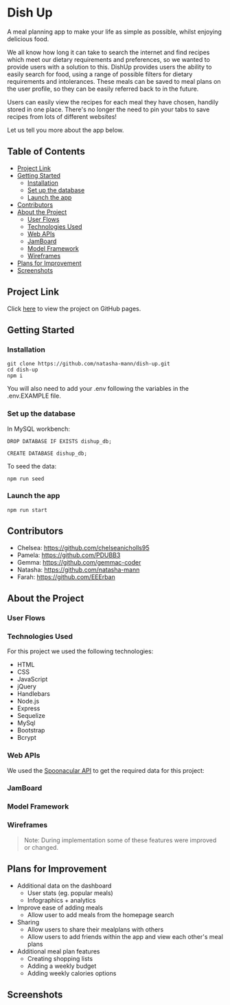 <h1> Dish Up  </h1>

A meal planning app to make your life as simple as possible, whilst enjoying delicious food.

We all know how long it can take to search the internet and find recipes which meet our dietary requirements and preferences, so we wanted to provide users with a solution to this. DishUp provides users the ability to easily search for food, using a range of possible filters for dietary requirements and intolerances. These meals can be saved to meal plans on the user profile, so they can be easily referred back to in the future.

Users can easily view the recipes for each meal they have chosen, handily stored in one place. There's no longer the need to pin your tabs to save recipes from lots of different websites!

Let us tell you more about the app below.

<h2> Table of Contents </h2>

- [Project Link](#project-link)
- [Getting Started](#getting-started)
  - [Installation](#installation)
  - [Set up the database](#set-up-the-database)
  - [Launch the app](#launch-the-app)
- [Contributors](#contributors)
- [About the Project](#about-the-project)
  - [User Flows](#user-flows)
  - [Technologies Used](#technologies-used)
  - [Web APIs](#web-apis)
  - [JamBoard](#jamboard)
  - [Model Framework](#model-framework)
  - [Wireframes](#wireframes)
- [Plans for Improvement](#plans-for-improvement)
- [Screenshots](#screenshots)

## Project Link

Click [here](https://natasha-mann.github.io/dish-up/) to view the project on GitHub pages.

## Getting Started

### Installation

```
git clone https://github.com/natasha-mann/dish-up.git
cd dish-up
npm i
```

You will also need to add your .env following the variables in the .env.EXAMPLE file.

### Set up the database

In MySQL workbench:

```
DROP DATABASE IF EXISTS dishup_db;

CREATE DATABASE dishup_db;
```

To seed the data:

```
npm run seed
```

### Launch the app

```
npm run start
```

## Contributors

- Chelsea: https://github.com/chelseanicholls95
- Pamela: https://github.com/PDUBB3
- Gemma: https://github.com/gemmac-coder
- Natasha: https://github.com/natasha-mann
- Farah: https://github.com/EEErban

## About the Project

### User Flows

### Technologies Used

For this project we used the following technologies:

- HTML
- CSS
- JavaScript
- jQuery
- Handlebars
- Node.js
- Express
- Sequelize
- MySql
- Bootstrap
- Bcrypt

### Web APIs

We used the [Spoonacular API](https://spoonacular.com/food-api) to get the required data for this project:

### JamBoard

### Model Framework

### Wireframes

> Note:
> During implementation some of these features were improved or changed.

## Plans for Improvement

- Additional data on the dashboard
  - User stats (eg. popular meals)
  - Infographics + analytics
- Improve ease of adding meals
  - Allow user to add meals from the homepage search
- Sharing
  - Allow users to share their mealplans with others
  - Allow users to add friends within the app and view each other's meal plans
- Additional meal plan features
  - Creating shopping lists
  - Adding a weekly budget
  - Adding weekly calories options

## Screenshots
